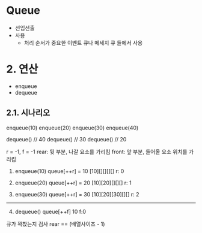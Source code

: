 # Queue

- 선입선출
- 사용
  - 처리 순서가 중요한 이벤트 큐나 메세지 큐 들에서 사용

# 2. 연산

- enqueue
- dequeue

## 2.1. 시나리오

enqueue(10)
enqueue(20)
enqueue(30)
enqueue(40)

dequeue() // 40
dequeue() // 30
dequeue() // 20


r = -1, f = -1
rear: 뒷 부분, 나갈 요소를 가리킴
front: 앞 부분, 들어올 요소 위치를 가리킴

1. enqueue(10)
queue[++r] = 10
[10][][][][]
r: 0

2. enqueue(20)
queue[++r] = 20
[10][20][][][]
r: 1

3. enqueue(30)
queue[++r] = 30
[10][20][30][][]
r: 2
-------------------

4. dequeue()
queue[++f] 10
f:0

큐가 꽉찼는지 검사
rear == (배열사이즈 - 1)
